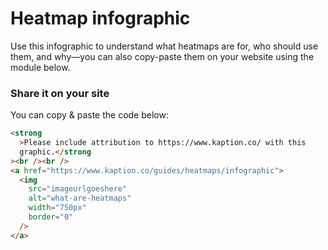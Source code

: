 # Heatmap infographic

Use this infographic to understand what heatmaps are for, who should use them, and why—you can also copy-paste them on your website using the module below.

<!-- ![](./placeholder.jpg "placeholder") -->

### Share it on your site

You can copy & paste the code below:

```html
<strong
  >Please include attribution to https://www.kaption.co/ with this
  graphic.</strong
><br /><br />
<a href="https://www.kaption.co/guides/heatmaps/infographic">
  <img
    src="imageurlgoeshere"
    alt="what-are-heatmaps"
    width="750px"
    border="0"
  />
</a>
```
